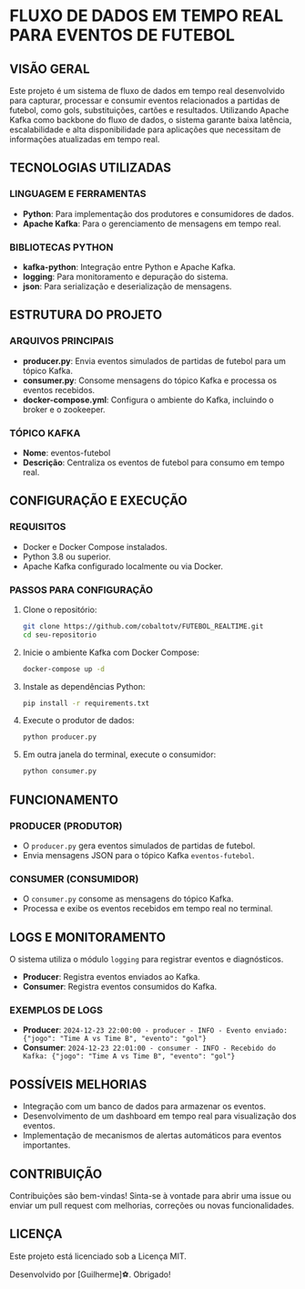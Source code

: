 # FLUXO DE DADOS EM TEMPO REAL PARA EVENTOS DE FUTEBOL

## VISÃO GERAL

Este projeto é um sistema de fluxo de dados em tempo real desenvolvido para capturar, processar e consumir eventos relacionados a partidas de futebol, como gols, substituições, cartões e resultados. Utilizando Apache Kafka como backbone do fluxo de dados, o sistema garante baixa latência, escalabilidade e alta disponibilidade para aplicações que necessitam de informações atualizadas em tempo real.

## TECNOLOGIAS UTILIZADAS

### LINGUAGEM E FERRAMENTAS

- **Python**: Para implementação dos produtores e consumidores de dados.
- **Apache Kafka**: Para o gerenciamento de mensagens em tempo real.

### BIBLIOTECAS PYTHON

- **kafka-python**: Integração entre Python e Apache Kafka.
- **logging**: Para monitoramento e depuração do sistema.
- **json**: Para serialização e deserialização de mensagens.

## ESTRUTURA DO PROJETO

### ARQUIVOS PRINCIPAIS

- **producer.py**: Envia eventos simulados de partidas de futebol para um tópico Kafka.
- **consumer.py**: Consome mensagens do tópico Kafka e processa os eventos recebidos.
- **docker-compose.yml**: Configura o ambiente do Kafka, incluindo o broker e o zookeeper.

### TÓPICO KAFKA

- **Nome**: eventos-futebol
- **Descrição**: Centraliza os eventos de futebol para consumo em tempo real.

## CONFIGURAÇÃO E EXECUÇÃO

### REQUISITOS

- Docker e Docker Compose instalados.
- Python 3.8 ou superior.
- Apache Kafka configurado localmente ou via Docker.

### PASSOS PARA CONFIGURAÇÃO

1. Clone o repositório:
    ```sh
    git clone https://github.com/cobaltotv/FUTEBOL_REALTIME.git
    cd seu-repositorio
    ```

2. Inicie o ambiente Kafka com Docker Compose:
    ```sh
    docker-compose up -d
    ```

3. Instale as dependências Python:
    ```sh
    pip install -r requirements.txt
    ```

4. Execute o produtor de dados:
    ```sh
    python producer.py
    ```

5. Em outra janela do terminal, execute o consumidor:
    ```sh
    python consumer.py
    ```

## FUNCIONAMENTO

### PRODUCER (PRODUTOR)

- O `producer.py` gera eventos simulados de partidas de futebol.
- Envia mensagens JSON para o tópico Kafka `eventos-futebol`.

### CONSUMER (CONSUMIDOR)

- O `consumer.py` consome as mensagens do tópico Kafka.
- Processa e exibe os eventos recebidos em tempo real no terminal.

## LOGS E MONITORAMENTO

O sistema utiliza o módulo `logging` para registrar eventos e diagnósticos.

- **Producer**: Registra eventos enviados ao Kafka.
- **Consumer**: Registra eventos consumidos do Kafka.

### EXEMPLOS DE LOGS

- **Producer**: `2024-12-23 22:00:00 - producer - INFO - Evento enviado: {"jogo": "Time A vs Time B", "evento": "gol"}`
- **Consumer**: `2024-12-23 22:01:00 - consumer - INFO - Recebido do Kafka: {"jogo": "Time A vs Time B", "evento": "gol"}`

## POSSÍVEIS MELHORIAS

- Integração com um banco de dados para armazenar os eventos.
- Desenvolvimento de um dashboard em tempo real para visualização dos eventos.
- Implementação de mecanismos de alertas automáticos para eventos importantes.

## CONTRIBUIÇÃO

Contribuições são bem-vindas! Sinta-se à vontade para abrir uma issue ou enviar um pull request com melhorias, correções ou novas funcionalidades.

## LICENÇA

Este projeto está licenciado sob a Licença MIT.

Desenvolvido por [Guilherme]⚽. Obrigado!
